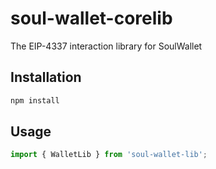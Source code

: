 # soul-wallet-corelib
The EIP-4337 interaction library for SoulWallet

## Installation

```bash
npm install
```

## Usage

```javascript
import { WalletLib } from 'soul-wallet-lib';
```